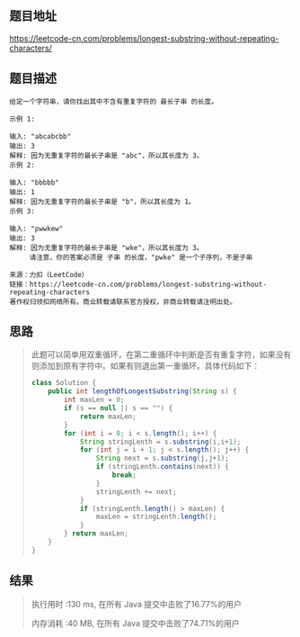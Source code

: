 
## 题目地址
https://leetcode-cn.com/problems/longest-substring-without-repeating-characters/

## 题目描述
```
给定一个字符串，请你找出其中不含有重复字符的 最长子串 的长度。

示例 1:

输入: "abcabcbb"
输出: 3 
解释: 因为无重复字符的最长子串是 "abc"，所以其长度为 3。
示例 2:

输入: "bbbbb"
输出: 1
解释: 因为无重复字符的最长子串是 "b"，所以其长度为 1。
示例 3:

输入: "pwwkew"
输出: 3
解释: 因为无重复字符的最长子串是 "wke"，所以其长度为 3。
     请注意，你的答案必须是 子串 的长度，"pwke" 是一个子序列，不是子串

来源：力扣（LeetCode）
链接：https://leetcode-cn.com/problems/longest-substring-without-repeating-characters
著作权归领扣网络所有。商业转载请联系官方授权，非商业转载请注明出处。
```

## 思路

> 此题可以简单用双重循环，在第二重循环中判断是否有重复字符，如果没有则添加到原有字符中。如果有则退出第一重循环。具体代码如下：
>
> ```java
> class Solution {
>     public int lengthOfLongestSubstring(String s) {
>         int maxLen = 0;
>         if (s == null || s == "") {
>             return maxLen;
>         }
>         for (int i = 0; i < s.length(); i++) {
>             String stringLenth = s.substring(i,i+1);
>             for (int j = i + 1; j < s.length(); j++) {
>                 String next = s.substring(j,j+1);
>                 if (stringLenth.contains(next)) {
>                     break;
>                 }
>                 stringLenth += next;
>             }
>             if (stringLenth.length() > maxLen) {
>                 maxLen = stringLenth.length();
>             }
>         } return maxLen;
>     }
> }	
> ```
>

## 结果

> 执行用时 :130 ms, 在所有 Java 提交中击败了16.77%的用户
>
> 内存消耗 :40 MB, 在所有 Java 提交中击败了74.71%的用户
